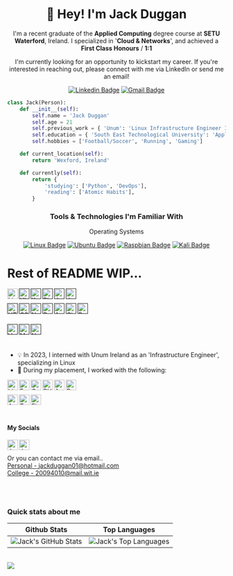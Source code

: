 
<!---
jackjduggan/jackjduggan is a ✨ special ✨ repository because its `README.md` (this file) appears on your GitHub profile.
You can click the Preview link to take a look at your changes.
--->

<h1 align="center">👋 Hey! I'm Jack Duggan</h1>

<p align="center">
I'm a recent graduate of the <strong>Applied Computing</strong> degree course at <strong>SETU Waterford</strong>, Ireland. I specialized in '<strong>Cloud & Networks</strong>', and achieved a <strong>First Class Honours</strong> / <strong>1:1</strong>
</p>

<p align="center">
I'm currently looking for an opportunity to kickstart my career. If you're interested in reaching out, please connect with me via LinkedIn or send me an email! 
</p>

<div align="center">
  
[![Linkedin Badge](https://img.shields.io/badge/-jackduggan-blue?style=flat-square&logo=Linkedin&logoColor=white&link=https://www.linkedin.com/in/jackduggan/)](https://www.linkedin.com/in/jackduggan/)
[![Gmail Badge](https://img.shields.io/badge/-jackjduggan01@gmail.com-c14438?style=flat-square&logo=Gmail&logoColor=white&link=mailto:jackjduggan01@gmail.com)](mailto:jackjduggan01@gmail.com)

</div>

```python
class Jack(Person):
    def __init__(self):
        self.name = 'Jack Duggan'
        self.age = 21
        self.previous_work = { 'Unum': 'Linux Infrastructure Engineer Intern' }
        self.education = { 'South East Technological University': 'Applied Computing (Cloud & Networks)'}
        self.hobbies = ['Football/Soccer', 'Running', 'Gaming']

    def current_location(self):
        return 'Wexford, Ireland'

    def currently(self):
        return {
            'studying': ['Python', 'DevOps'],
            'reading': ['Atomic Habits'],
        }
```

<div align="center">
  <h3 align="center">Tools & Technologies I'm Familiar With</h3>

  <div align="center">
    <p>Operating Systems</p>
    
[![Linux Badge](https://img.shields.io/badge/-Linux-FCC624?style=flat-square&logo=linux&logoColor=black)]()
[![Ubuntu Badge](https://img.shields.io/badge/-Ubuntu-E95420?style=flat-square&logo=ubuntu&logoColor=white)]()
[![Raspbian Badge](https://img.shields.io/badge/-Raspbian-A22846?style=flat-square&logo=raspberrypi&logoColor=white)]()
[![Kali Badge](https://img.shields.io/badge/-Kali-557C94?style=flat-square&logo=kalilinux&logoColor=white)]()

  </div>
</div>


<h1>Rest of README WIP...</h1>
<a href="https://www.linux.org/">
  <img align="left" alt="Linux Logo" height="24px" src="https://img.shields.io/badge/Linux-FCC624?style=for-the-badge&logo=linux&logoColor=black" />
</a>
<a href="">
  <img align="left" alt="Ubuntu Logo" height="24px" src="https://img.shields.io/badge/Ubuntu-E95420?style=for-the-badge&logo=ubuntu&logoColor=white" />
</a>
<a href="">
  <img align="left" alt="Kali Linux Logo" height="24px" src="https://img.shields.io/badge/Kali_Linux-557C94?style=for-the-badge&logo=kali-linux&logoColor=white" />
</a>
<a href="">
  <img align="left" alt="Pi Logo" height="24px" src="https://img.shields.io/badge/-RaspberryPi-C51A4A?style=for-the-badge&logo=Raspberry-Pi" />
</a>
<a href="">
  <img align="left" alt="Java Logo" height="24px" src="https://img.shields.io/badge/java-%23ED8B00.svg?style=for-the-badge&logo=openjdk&logoColor=white" />
</a>
<a href="">
  <img align="left" alt="JavaScript Logo" height="24px" src="https://img.shields.io/badge/javascript-%23323330.svg?style=for-the-badge&logo=javascript&logoColor=%23F7DF1E" />
</a>

<br><br>
<a href="">
  <img align="left" alt="HTML Logo" height="24px" src="https://img.shields.io/badge/html5-%23E34F26.svg?style=for-the-badge&logo=html5&logoColor=white" />
</a>
<a href="">
  <img align="left" alt="CSS Logo" height="24px" src="https://img.shields.io/badge/css3-%231572B6.svg?style=for-the-badge&logo=css3&logoColor=white" />
</a>
<a href="">
  <img align="left" alt="Node Logo" height="24px" src="https://img.shields.io/badge/node.js-6DA55F?style=for-the-badge&logo=node.js&logoColor=white" />
</a>
<a href="">
  <img align="left" alt="Python Logo" height="24px" src="https://img.shields.io/badge/python-3670A0?style=for-the-badge&logo=python&logoColor=ffdd54" />
</a>
<a href="">
  <img align="left" alt="AWS Logo" height="24px" src="https://img.shields.io/badge/AWS-%23FF9900.svg?style=for-the-badge&logo=amazon-aws&logoColor=white" />
</a>
<a href="">
  <img align="left" alt="Cisco Logo" height="24px" src="https://img.shields.io/badge/cisco-%23049fd9.svg?style=for-the-badge&logo=cisco&logoColor=black" />
</a>
<a href="">
  <img align="left" alt="R Logo" height="24px" src="https://img.shields.io/badge/R-276DC3?style=for-the-badge&logo=r&logoColor=white" />
</a>

<br><br>
<a href="">
  <img align="left" alt="VMWare Logo" height="24px" src="https://img.shields.io/badge/VMware-231f20?style=for-the-badge&logo=VMware&logoColor=white" />
</a>
<a href="">
  <img align="left" alt="MySQL Logo" height="24px" src="https://img.shields.io/badge/MySQL-005C84?style=for-the-badge&logo=mysql&logoColor=white" />
</a>
<a href="">
  <img align="left" alt="NoSQL/Mongo Logo" height="24px" src="https://img.shields.io/badge/MongoDB-4EA94B?style=for-the-badge&logo=mongodb&logoColor=white" />
</a>

<br><br>
- 💡 In 2023, I interned with Unum Ireland as an 'Infrastructure Engineer', specializing in Linux
- 💼 During my placement, I worked with the following:
<a href="https://www.linux.org/">
  <img align="left" alt="Linux Logo" height="24px" src="https://img.shields.io/badge/Linux-FCC624?style=for-the-badge&logo=linux&logoColor=black" />
</a>
<a href="https://fedoraproject.org/">
  <img align="left" alt="Fedora Logo" height="24px" src="https://img.shields.io/badge/Fedora-294172?style=for-the-badge&logo=fedora&logoColor=white" />
</a>
<a href="https://www.centos.org/">
  <img align="left" alt="CentOS Logo" height="24px" src="https://img.shields.io/badge/Cent%20OS-262577?style=for-the-badge&logo=CentOS&logoColor=white" />
</a>
<a href="https://www.redhat.com/en/technologies/linux-platforms/enterprise-linux">
  <img align="left" alt="RHEL Logo" height="24px" src="https://img.shields.io/badge/Red%20Hat-EE0000?style=for-the-badge&logo=redhat&logoColor=white" />
</a>

<a href="https://www.redhat.com/en/technologies/management/ansible">
  <img align="left" alt="Ansible Logo" height="24px" src="https://img.shields.io/badge/Ansible-000000?style=for-the-badge&logo=ansible&logoColor=white" />
</a>
<a href="https://www.puppet.com/">
  <img align="left" alt="Puppet Logo" height="24px" src="https://upload.wikimedia.org/wikipedia/commons/thumb/b/be/Puppet_Logo.svg/800px-Puppet_Logo.svg.png?20210414164342" />
</a>

<br><br>
<a href="https://azure.microsoft.com/en-us/products/devops">
  <img align="left" alt="Azure DevOps Logo" height="24px" src="https://img.shields.io/badge/Azure_DevOps-0078D7?style=for-the-badge&logo=azure-devops&logoColor=white" />
</a>
<a href="https://www.tableau.com/">
  <img align="left" alt="Tableau Logo" height="24px" src="https://img.shields.io/badge/Tableau-E97627?style=for-the-badge&logo=Tableau&logoColor=white" />
</a>
<a href="https://www.figma.com/">
  <img align="left" alt="Figma Logo" height="24px" src="https://img.shields.io/badge/Figma-F24E1E?style=for-the-badge&logo=figma&logoColor=white" />
</a>

<br><br>
<h4> My Socials </h4>
<a href="https://www.linkedin.com/in/jackduggan/">
  <img align="left" alt="Jack's LinkedIn" width="24px" src="https://cdn.jsdelivr.net/npm/simple-icons@v3/icons/linkedin.svg" />
</a>
<a href="https://twitter.com/jackjduggan/">
  <img align="left" alt="Jack's Twitter" width="24px" src="https://cdn.jsdelivr.net/npm/simple-icons@v3/icons/twitter.svg" />
</a>
<!--
<a href="https://www.instagram.com/#######################/">
  <img align="left" alt="Instagram" width="24px" src="https://cdn.jsdelivr.net/npm/simple-icons@v3/icons/instagram.svg" />
</a>
<a href="https://www.facebook.com/########################">
  <img align="left" alt="Facebook" width="24px" src="https://cdn.jsdelivr.net/npm/simple-icons@v3/icons/facebook.svg" />
</a>
-->

<br><br>
Or you can contact me via email..
<br>
<a href = "mailto: jackduggan01@hotmail.com">Personal - jackduggan01@hotmail.com</a>
<br>
<a href = "mailto: 20094010@mail.wit.ie">College - 20094010@mail.wit.ie</a>

<br><br>

### Quick stats about me
| Github Stats | Top Languages |
| --- | --- |
|![Jack's GitHub Stats](https://github-readme-stats.vercel.app/api?username=jackjduggan&show_icons=true&title_color=f6c32c&icon_color=f6c32c&text_color=9f9f9f&bg_color=151515&count_private=true) | ![Jack's Top Languages](https://github-readme-stats.vercel.app/api/top-langs/?username=jackjduggan&show_icons=true&title_color=f6c32c&icon_color=f6c32c&text_color=9f9f9f&bg_color=151515&count_private=true&layout=compact) |

<br>
<img src="https://komarev.com/ghpvc/?username=jackjduggan&color=blueviolet" align="left">
